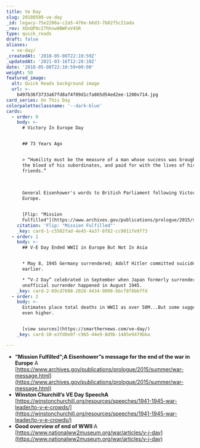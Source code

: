 ```yaml
---
title: Ve Day
slug: 20180508-ve-day
_id: legacy-75e2286a-c2a5-476e-b6d3-7b0275c21ada
_rev: XOnQP8cIThhnw9BWFxV45R
type: quick_reads
draft: false
aliases:
  - ve-day/
_createdAt: '2018-05-08T22:10:59Z'
_updatedAt: '2021-03-16T12:28:10Z'
date: '2018-05-08T22:10:59+00:00'
weight: 50
featured_image:
  alt: Quick Reads background image
  url: >-
    b497b36f3733a67fd8af4f09d1cfa865d54ed2ee-1200x714.jpg
card_series: On This Day
colorpaletteclassname: '--dark-blue'
cards:
  - order: 0
    body: >-
      # Victory In Europe Day


      ## 73 Years Ago


      > “Humility must be the measure of a man whose success was brought with
      the blood of his subordinates, and paid for with the lives of his
      friends.”  
        
        
        
      General Eisenhower's words to British Parliament following Victory in
      Europe.


      [Flip: "Mission
      Fulfilled"](https://www.archives.gov/publications/prologue/2015/summer/war-message.html)
    citation: 'Flip: "Mission Fulfilled"'
    _key: card-1-c5502fad-4e45-4a37-8f82-cc9011fe9f73
  - order: 1
    body: >-
      ## V-E Day Ended WWII in Europe But Not In Asia


      * May 8, 1945 Germany surrendered; Adolf Hitler committed suicide a week
      earlier.

      * “V-J Day” celebrated in September when Japan formerly surrendered;
      unofficial surrender happened in August 1945.
    _key: card-2-69cd7608-2026-4434-9098-bbcf8f8bbffd
  - order: 2
    body: >-
      Estimates place total deaths in WWII as over 50M...But some suggest it's
      even higher.


      [view sources](https://smarthernews.com/ve-day/)
    _key: card-10-e3fd0e0f-c965-44e9-8d9b-1405e9479bba

---
```

* **“Mission Fulfilled”;A Eisenhower”s message for the end of the war in Europe** A [https://www.archives.gov/publications/prologue/2015/summer/war-message.html](https://www.archives.gov/publications/prologue/2015/summer/war-message.html)
* **Winston Churchill’s VE Day SpeechA** [https://winstonchurchill.org/resources/speeches/1941-1945-war-leader/to-v-e-crowds/](https://winstonchurchill.org/resources/speeches/1941-1945-war-leader/to-v-e-crowds/)
* **Good overview of end of WWII**:A [https://www.nationalww2museum.org/war/articles/v-j-day](https://www.nationalww2museum.org/war/articles/v-j-day)